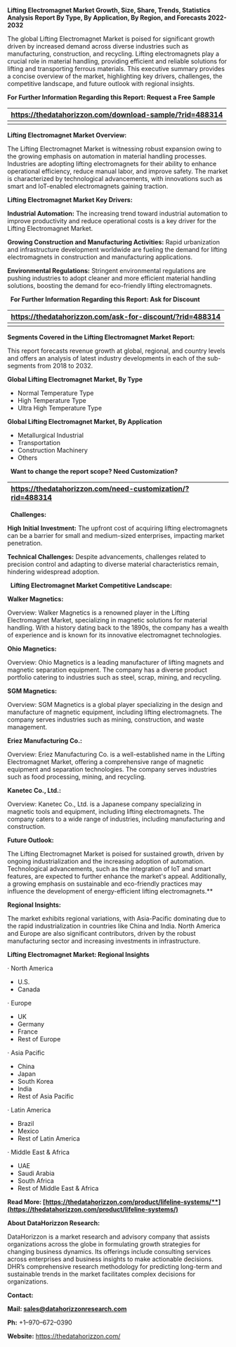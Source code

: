 ﻿**Lifting Electromagnet Market Growth, Size, Share, Trends, Statistics Analysis Report By Type, By Application, By Region, and Forecasts 2022-2032**

The global Lifting Electromagnet Market is poised for significant growth driven by increased demand across diverse industries such as manufacturing, construction, and recycling. Lifting electromagnets play a crucial role in material handling, providing efficient and reliable solutions for lifting and transporting ferrous materials. This executive summary provides a concise overview of the market, highlighting key drivers, challenges, the competitive landscape, and future outlook with regional insights.

**For Further Information Regarding this Report: Request a Free Sample**

|**https://thedatahorizzon.com/download-sample/?rid=488314**|
| :- |
||
**Lifting Electromagnet Market Overview:**

The Lifting Electromagnet Market is witnessing robust expansion owing to the growing emphasis on automation in material handling processes. Industries are adopting lifting electromagnets for their ability to enhance operational efficiency, reduce manual labor, and improve safety. The market is characterized by technological advancements, with innovations such as smart and IoT-enabled electromagnets gaining traction. 

**Lifting Electromagnet Market Key Drivers:**

**Industrial Automation:** The increasing trend toward industrial automation to improve productivity and reduce operational costs is a key driver for the Lifting Electromagnet Market.

**Growing Construction and Manufacturing Activities:** Rapid urbanization and infrastructure development worldwide are fueling the demand for lifting electromagnets in construction and manufacturing applications.

**Environmental Regulations:** Stringent environmental regulations are pushing industries to adopt cleaner and more efficient material handling solutions, boosting the demand for eco-friendly lifting electromagnets.

` `**For Further Information Regarding this Report: Ask for Discount**

|**https://thedatahorizzon.com/ask-for-discount/?rid=488314**|
| :- |
| |

**Segments Covered in the Lifting Electromagnet Market Report:**

This report forecasts revenue growth at global, regional, and country levels and offers an analysis of latest industry developments in each of the sub-segments from 2018 to 2032.

**Global Lifting Electromagnet Market, By Type**

- Normal Temperature Type
- High Temperature Type
- Ultra High Temperature Type

**Global Lifting Electromagnet Market, By Application**

- Metallurgical Industrial
- Transportation
- Construction Machinery
- Others

` `**Want to change the report scope? Need Customization?**

|**https://thedatahorizzon.com/need-customization/?rid=488314**|
| :- |

` `**Challenges:**

**High Initial Investment:** The upfront cost of acquiring lifting electromagnets can be a barrier for small and medium-sized enterprises, impacting market penetration.

**Technical Challenges:** Despite advancements, challenges related to precision control and adapting to diverse material characteristics remain, hindering widespread adoption.

` `**Lifting Electromagnet Market Competitive Landscape:**

**Walker Magnetics:**

Overview: Walker Magnetics is a renowned player in the Lifting Electromagnet Market, specializing in magnetic solutions for material handling. With a history dating back to the 1890s, the company has a wealth of experience and is known for its innovative electromagnet technologies.

**Ohio Magnetics:**

Overview: Ohio Magnetics is a leading manufacturer of lifting magnets and magnetic separation equipment. The company has a diverse product portfolio catering to industries such as steel, scrap, mining, and recycling.

**SGM Magnetics:**

Overview: SGM Magnetics is a global player specializing in the design and manufacture of magnetic equipment, including lifting electromagnets. The company serves industries such as mining, construction, and waste management.

**Eriez Manufacturing Co.:**

Overview: Eriez Manufacturing Co. is a well-established name in the Lifting Electromagnet Market, offering a comprehensive range of magnetic equipment and separation technologies. The company serves industries such as food processing, mining, and recycling.

**Kanetec Co., Ltd.:**

Overview: Kanetec Co., Ltd. is a Japanese company specializing in magnetic tools and equipment, including lifting electromagnets. The company caters to a wide range of industries, including manufacturing and construction.

**Future Outlook:**

The Lifting Electromagnet Market is poised for sustained growth, driven by ongoing industrialization and the increasing adoption of automation. Technological advancements, such as the integration of IoT and smart features, are expected to further enhance the market's appeal. Additionally, a growing emphasis on sustainable and eco-friendly practices may influence the development of energy-efficient lifting electromagnets.** 

**Regional Insights:**

The market exhibits regional variations, with Asia-Pacific dominating due to the rapid industrialization in countries like China and India. North America and Europe are also significant contributors, driven by the robust manufacturing sector and increasing investments in infrastructure. 

**Lifting Electromagnet Market: Regional Insights**

· North America

- U.S.
- Canada

· Europe

- UK
- Germany
- France
- Rest of Europe

· Asia Pacific

- China
- Japan
- South Korea
- India
- Rest of Asia Pacific

· Latin America

- Brazil
- Mexico
- Rest of Latin America

· Middle East & Africa

- UAE
- Saudi Arabia
- South Africa
- Rest of Middle East & Africa

**Read More: [https://thedatahorizzon.com/product/lifeline-systems/**](https://thedatahorizzon.com/product/lifeline-systems/)**  

**About DataHorizzon Research:**

DataHorizzon is a market research and advisory company that assists organizations across the globe in formulating growth strategies for changing business dynamics. Its offerings include consulting services across enterprises and business insights to make actionable decisions. DHR’s comprehensive research methodology for predicting long-term and sustainable trends in the market facilitates complex decisions for organizations.

**Contact:**

**Mail: <sales@datahorizzonresearch.com>**

**Ph:** +1–970–672–0390

**Website:** <https://thedatahorizzon.com/>





